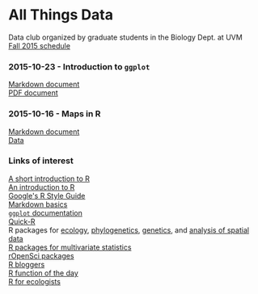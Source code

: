 # All Things Data  
Data club organized by graduate students in the Biology Dept. at UVM  
[Fall 2015 schedule](https://github.com/flopezo/atd/blob/master/atd_schedule_2015.pdf)

### 2015-10-23 - Introduction to `ggplot`  
[Markdown document](https://raw.githubusercontent.com/flopezo/atd/master/intro_to_ggplot.Rmd)  
[PDF document](https://github.com/flopezo/atd/raw/master/intro_to_ggplot.pdf)  

### 2015-10-16 - Maps in R
[Markdown document](https://raw.githubusercontent.com/adnguyen/adnguyen.github.io/master/assets/Yai_map_precip.Rmd)  
[Data](https://raw.githubusercontent.com/adnguyen/adnguyen.github.io/master/assets/Coordinates_Sites.csv)

### Links of interest
[A short introduction to R](https://cran.r-project.org/doc/contrib/Torfs+Brauer-Short-R-Intro.pdf)  
[An introduction to R](https://cran.r-project.org/doc/manuals/R-intro.html)  
[Google's R Style Guide](https://google-styleguide.googlecode.com/svn/trunk/Rguide.xml)  
[Markdown basics](http://rmarkdown.rstudio.com/authoring_basics.html)  
[`ggplot` documentation](http://docs.ggplot2.org/current/)  
[Quick-R](http://www.statmethods.net/)  
R packages for [ecology](https://cran.r-project.org/web/views/Environmetrics.html), [phylogenetics](https://cran.r-project.org/web/views/Phylogenetics.html), [genetics](https://cran.r-project.org/web/views/Genetics.html), and [analysis of spatial data](https://cran.r-project.org/web/views/Spatial.html)  
[R packages for multivariate statistics](https://cran.r-project.org/web/views/Multivariate.html)  
[rOpenSci packages](https://ropensci.org/packages/)  
[R bloggers](http://www.r-bloggers.com/)  
[R function of the day](http://rfunction.com/)  
[R for ecologists](http://ecology.msu.montana.edu/labdsv/R/labs/R_ecology.html)  

